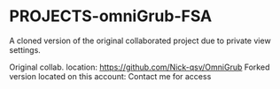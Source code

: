 # PROJECTS-omniGrub-FSA
A cloned version of the original collaborated project due to private view settings. 

Original collab. location: https://github.com/Nick-qsv/OmniGrub
Forked version located on this account: Contact me for access 
